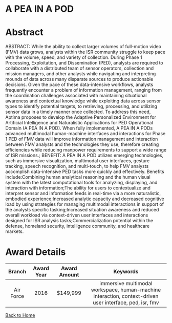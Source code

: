 
A PEA IN A POD
==============

# Abstract


ABSTRACT: While the ability to collect larger volumes of full-motion video (FMV) data grows, analysts within the ISR community struggle to keep pace with the volume, speed, and variety of collection. During Phase 1 Processing, Exploitation, and Dissemination (PED), analysts are required to collaborate with a distributed team of sensor operators, collection and mission managers, and other analysts while navigating and interpreting mounds of data across many disparate sources to produce actionable decisions. Given the pace of these data-intensive workflows, analysts frequently encounter a problem of information management, ranging from the coordination challenges associated with maintaining situational awareness and contextual knowledge while exploiting data across sensor types to identify potential targets, to retrieving, processing, and utilizing sensor data in a timely manner once collected. To address this need, Aptima proposes to develop the Adaptive Personalized Environment for Artificial Intelligence and Naturalistic Applications for PED Operational Domain (A PEA IN A POD). When fully implemented, A PEA IN A PODs advanced multimodal human-machine interfaces and interactions for Phase 1 PED of FMV data will improve information management and interaction between FMV analysts and the technologies they use, therefore creating efficiencies while reducing manpower requirements to support a wide range of ISR missions.; BENEFIT: A PEA IN A POD utilizes emerging technologies, such as immersive visualization, multimodal user interfaces, gesture tracking, speech recognition, and multi-touch, to help FMV analysts accomplish data-intensive PED tasks more quickly and effectively. Benefits include:Combining human analytical reasoning and the human visual system with the latest computational tools for analyzing, displaying, and interaction with information;The ability for users to contextualize and interpret sensor and information feeds in real-time via a more naturalistic, embodied experience;Increased analytic capacity and decreased cognitive load by using strategies for managing multimodal interactions in support of the analysts specific tasking;Increased situation awareness and reduced overall workload via context-driven user interfaces and interactions designed for ISR analysis tasks;Commercialization potential within the defense, homeland security, intelligence community, and healthcare markets.  

# Award Details

|Branch|Award Year|Award Amount|Keywords|
| :---: | :---: | :---: | :---: |
|Air Force|2016|$149,999|immersive multimodal workspace, human-machine interaction, context-driven user interface, ped, isr, fmv|
  
  


[Back to Home](https://github.com/chrischow/dod_sbir_awards#63)